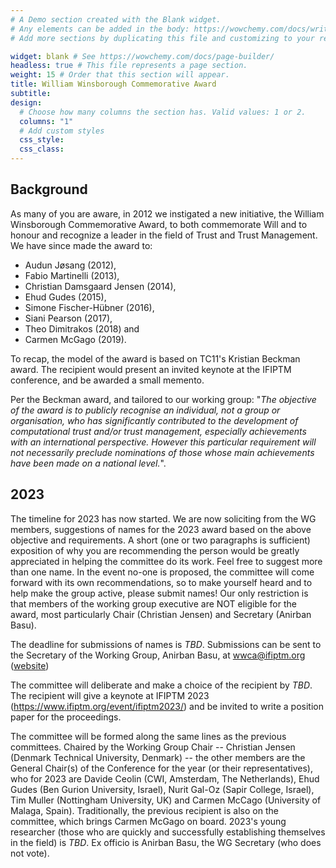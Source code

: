 ```yaml
---
# A Demo section created with the Blank widget.
# Any elements can be added in the body: https://wowchemy.com/docs/writing-markdown-latex/
# Add more sections by duplicating this file and customizing to your requirements.

widget: blank # See https://wowchemy.com/docs/page-builder/
headless: true # This file represents a page section.
weight: 15 # Order that this section will appear.
title: William Winsborough Commemorative Award
subtitle:
design:
  # Choose how many columns the section has. Valid values: 1 or 2.
  columns: "1"
  # Add custom styles
  css_style:
  css_class:
---
```


## Background

As many of you are aware, in 2012 we instigated a new initiative, the William Winsborough Commemorative Award, to both commemorate Will and to honour and recognize a leader in the field of Trust and Trust Management. We have since made the award to:

- Audun Jøsang (2012),
- Fabio Martinelli (2013),
- Christian Damsgaard Jensen (2014),
- Ehud Gudes (2015),
- Simone Fischer-Hübner (2016),
- Siani Pearson (2017),
- Theo Dimitrakos (2018) and
- Carmen McGago (2019).

To recap, the model of the award is based on TC11's Kristian Beckman award. The recipient would present an invited keynote at the IFIPTM conference, and be awarded a small memento.

Per the Beckman award, and tailored to our working group: "_The objective of the award is to publicly recognise an individual, not a group or organisation, who has significantly contributed to the development of computational trust and/or trust management, especially achievements with an international perspective. However this particular requirement will not necessarily preclude nominations of those whose main achievements have been made on a national level._".

## 2023

The timeline for 2023 has now started. We are now soliciting from the WG members, suggestions of names for the 2023 award based on the above objective and requirements. A short (one or two paragraphs is sufficient) exposition of why you are recommending the person would be greatly appreciated in helping the committee do its work. Feel free to suggest more than one name. In the event no-one is proposed, the committee will come forward with its own recommendations, so to make yourself heard and to help make the group active, please submit names! Our only restriction is that members of the working group executive are NOT eligible for the award, most particularly Chair (Christian Jensen) and Secretary (Anirban Basu).

The deadline for submissions of names is _TBD_. Submissions can be sent to the Secretary of the Working Group, Anirban Basu, at wwca@ifiptm.org ([website](#wwca))

The committee will deliberate and make a choice of the recipient by _TBD_. The recipient will give a keynote at IFIPTM 2023 (https://www.ifiptm.org/event/ifiptm2023/) and be invited to write a position paper for the proceedings.

The committee will be formed along the same lines as the previous committees. Chaired by the Working Group Chair -- Christian Jensen (Denmark Technical University, Denmark) -- the other members are the General Chair(s) of the Conference for the year (or their representatives), who for 2023 are Davide Ceolin (CWI, Amsterdam, The Netherlands), Ehud Gudes (Ben Gurion University, Israel), Nurit Gal-Oz (Sapir College, Israel), Tim Muller (Nottingham University, UK) and Carmen McCago (University of Malaga, Spain). Traditionally, the previous recipient is also on the committee, which brings Carmen McGago on board. 2023's young researcher (those who are quickly and successfully establishing themselves in the field) is _TBD_. Ex officio is Anirban Basu, the WG Secretary (who does not vote).
